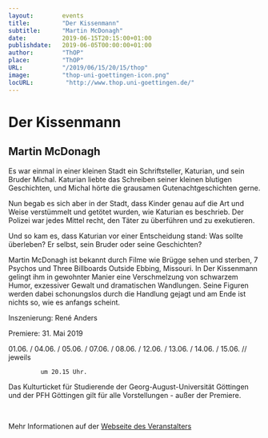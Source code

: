 ```yaml
---
layout:        events
title:         "Der Kissenmann"
subtitle:      "Martin McDonagh"
date:          2019-06-15T20:15:00+01:00
publishdate:   2019-06-05T00:00:00+01:00
author:        "ThOP"
place:         "ThOP"
URL:           "/2019/06/15/20/15/thop"
image:         "thop-uni-goettingen-icon.png"
locURL:         "http://www.thop.uni-goettingen.de/"
---
```


Der Kissenmann
===========

Martin McDonagh
-----------





Es war einmal in einer kleinen Stadt ein Schriftsteller, Katurian, und sein Bruder Michal. Katurian liebte das Schreiben seiner kleinen blutigen Geschichten, und Michal hörte die grausamen Gutenachtgeschichten gerne. 

Nun begab es sich aber in der Stadt, dass Kinder genau auf die Art und Weise verstümmelt und getötet wurden, wie Katurian es beschrieb. Der Polizei war jedes Mittel recht, den Täter zu überführen und zu exekutieren. 



Und so kam es, dass Katurian vor einer Entscheidung stand: Was sollte überleben? Er selbst, sein Bruder oder seine Geschichten? 

Martin McDonagh ist bekannt durch Filme wie Brügge sehen und sterben, 7 Psychos und Three Billboards Outside Ebbing, Missouri. In Der Kissenmann gelingt ihm in gewohnter Manier eine Verschmelzung von schwarzem Humor, exzessiver Gewalt und dramatischen Wandlungen. Seine Figuren werden dabei schonungslos durch die Handlung gejagt und am Ende ist nichts so, wie es anfangs scheint. 

 Inszenierung: René Anders

Premiere: 31. Mai 2019

01.06. / 04.06. / 05.06. / 07.06. / 08.06. / 12.06. / 13.06. / 14.06. / 15.06. // jeweils

             um 20.15 Uhr.

Das Kulturticket für Studierende der Georg-August-Universität Göttingen und der PFH Göttingen gilt für alle Vorstellungen - außer der Premiere.

             



 



Mehr Informationen auf der [Webseite des Veranstalters](http://www.thop.uni-goettingen.de/http://www.thop.uni-goettingen.de/sommer2019/201906-kissenmann.php)
